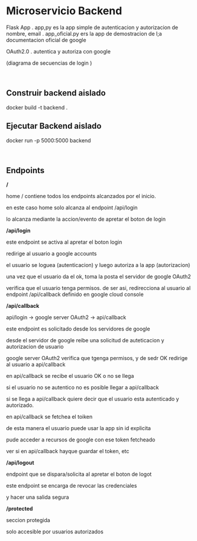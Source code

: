 # Microservicio Backend

Flask App
    . app,py es la app simple de autenticacion y autorizacion de nombre, email
    . app_oficial.py ers la app de demostracion de l;a documentacion oficial de google

OAuth2.0
    . autentica y autoriza con google


(diagrama de secuencias de login )


</br>

## Construir backend aislado

docker build -t backend .


## Ejecutar Backend aislado

docker run -p 5000:5000 backend


</br>


## Endpoints

**/**

home / contiene todos los endpoints alcanzados por el inicio.

en este caso home solo alcanza al endpoint /api/login

lo alcanza mediante la accion/evento de apretar el boton de login



**/api/login**

este endpoint se activa al apretar el boton login 

redirige al usuario a google accounts

el usuario se loguea (autenticacion) y luego autoriza a la app (autorizacion)

una vez que el usuario da el ok, toma la posta el servidor de google OAuth2

verifica que el usuario tenga permisos.
de ser asi, redirecciona al usuario al endpoint /api/callback definido en google cloud console



**/api/callback**

api/login -> google server OAuth2 -> api/callback

este endpoint es solicitado desde los servidores de google

desde el servidor de google reibe una solicitud de auteticacion y autorizacion de usuario

google server OAuth2 verifica que tgenga permisos, y de sedr OK redirige al usuario a api/callback

en api/callback se recibe el usuario OK o no se llega 

si el usuario no se autentico no es posible llegar a api/callback

si se llega a api/callback quiere decir que el usuario esta autenticado y autorizado.

en api/callback se fetchea el toiken

de esta manera el usuario puede usar la app sin id explicita

pude acceder a recursos de google con ese token fetcheado

ver si en api/callback hayque guardar el token, etc



**/api/logout**

endpoint que se dispara/solicita al apretar el boton de logot

este endpoint se encarga de revocar las credenciales

y hacer una salida segura



**/protected**

seccion protegida

solo accesible por usuarios autorizados